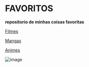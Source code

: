 # FAVORITOS

**repositorio de minhas coisas favoritas**

[Filmes](https://ggvictor.github.io/favorites/moviesfav/index.html)

[Mangas](https://ggvictor.github.io/favorites/mangafav/index.html) 

[Animes](https://ggvictor.github.io/favorites/animesfav/index.html) 

![image](https://github.com/ggvictor/favorites/assets/107512940/e780cfd5-a517-4046-9dc8-3059a8afa9e8)

